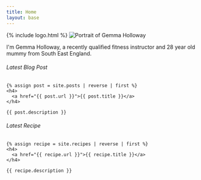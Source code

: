 ```yaml
---
title: Home
layout: base
---
```


<section class="intro">
  {% include logo.html %}

  <img src="/uploads/gemma.jpg" alt="Portrait of Gemma Holloway" />

  <p>
    I'm Gemma Holloway, a recently qualified fitness instructor and 28 year old mummy from South East England.
  </p>
</section>

<section class="links">
  <div class="links--latest-blog">
    <h6>Latest Blog Post</h6>

    {% assign post = site.posts | reverse | first %}
    <h4>
      <a href="{{ post.url }}">{{ post.title }}</a>
    </h4>

    {{ post.description }}
  </div>

  <div class="links--latest-recipe">
    <h6>Latest Recipe</h6>

    {% assign recipe = site.recipes | reverse | first %}
    <h4>
      <a href="{{ recipe.url }}">{{ recipe.title }}</a>
    </h4>

    {{ recipe.description }}
  </div>
</section>
